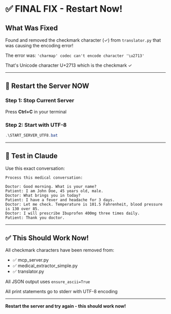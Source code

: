 # ✅ FINAL FIX - Restart Now!

## What Was Fixed

Found and removed the checkmark character (✓) from `translator.py` that was causing the encoding error!

The error was: `'charmap' codec can't encode character '\u2713'`

That's Unicode character U+2713 which is the checkmark ✓

---

## 🔄 Restart the Server NOW

### Step 1: Stop Current Server
Press **Ctrl+C** in your terminal

### Step 2: Start with UTF-8
```powershell
.\START_SERVER_UTF8.bat
```

---

## 🧪 Test in Claude

Use this exact conversation:

```
Process this medical conversation:

Doctor: Good morning. What is your name?
Patient: I am John Doe, 45 years old, male.
Doctor: What brings you in today?
Patient: I have a fever and headache for 3 days.
Doctor: Let me check. Temperature is 101.5 Fahrenheit, blood pressure is 130 over 85.
Doctor: I will prescribe Ibuprofen 400mg three times daily.
Patient: Thank you doctor.
```

---

## ✅ This Should Work Now!

All checkmark characters have been removed from:
- ✅ mcp_server.py
- ✅ medical_extractor_simple.py  
- ✅ translator.py

All JSON output uses `ensure_ascii=True`

All print statements go to stderr with UTF-8 encoding

---

**Restart the server and try again - this should work now!**
